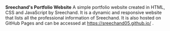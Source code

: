 **Sreechand's Portfolio Website**
A simple portfolio website created in HTML, CSS and JavaScript by Sreechand. It is a dynamic and responsive website that lists all the professional information of Sreechand.
It is also hosted on GitHub Pages and can be accessed at https://sreechand05.github.io/ .
